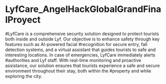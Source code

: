 # LyfCare_AngelHackGlobalGrandFinalProyect
#LyfCare is a comprehensive security solution designed to protect tourists both inside and outside Lyf. Our objective is to enhance safety through key features such as AI-powered facial #recognition for secure entry, fall detection systems, and a virtual assistant that guides tourists to safe and interesting locations. In case of emergencies, LyfCare immediately alerts #authorities and Lyf staff. With real-time monitoring and proactive assistance, our solution ensures that tourists experience a safe and secure environment throughout their stay, both within the #property and while exploring the city.
